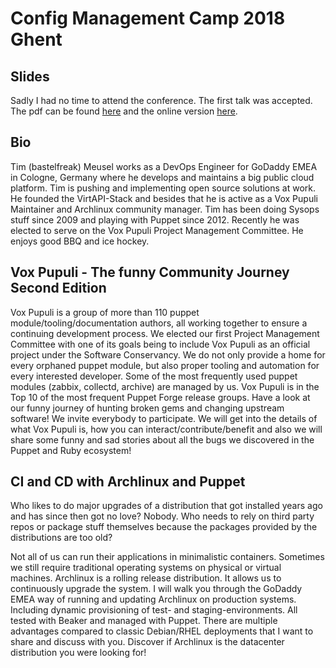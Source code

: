 # Config Management Camp 2018 Ghent

## Slides

Sadly I had no time to attend the conference. The first talk was accepted. The
pdf can be found
[here](Vox_Pupuli_-_The_Funny_Community_Journey_-_Tim_Meusel_cfgmgmtcamp2018.pdf)
and the online version [here](https://bastelfreak.de/cfgcampgent2018/#1).

## Bio

Tim (bastelfreak) Meusel works as a DevOps Engineer for GoDaddy EMEA in Cologne,
Germany where he develops and maintains a big public cloud platform. Tim is
pushing and implementing open source solutions at work. He founded the
VirtAPI-Stack and besides that he is active as a Vox Pupuli Maintainer and
Archlinux community manager. Tim has been doing Sysops stuff since 2009 and
playing with Puppet since 2012. Recently he was elected to serve on the Vox
Pupuli Project Management Committee. He enjoys good BBQ and ice hockey.

## Vox Pupuli - The funny Community Journey Second Edition

Vox Pupuli is a group of more than 110 puppet module/tooling/documentation
authors, all working together to ensure a continuing development process. We
elected our first Project Management Committee with one of its goals being to
include Vox Pupuli as an official project under the Software Conservancy. We do
not only provide a home for every orphaned puppet module, but also proper
tooling and automation for every interested developer. Some of the most
frequently used puppet modules (zabbix, collectd, archive)
are managed by us. Vox Pupuli is in the Top 10 of the most frequent Puppet Forge release
groups. Have a look at our funny journey of hunting broken gems and changing
upstream software! We invite everybody to participate. We will get into the
details of what Vox Pupuli is, how you can interact/contribute/benefit and also
we will share some funny and sad stories about all the bugs we discovered in
the Puppet and Ruby ecosystem!

## CI and CD with Archlinux and Puppet

Who likes to do major upgrades of a distribution that got installed years ago
and has since then got no love? Nobody. Who needs to rely on third party repos or
package stuff themselves because the packages provided by the distributions are too
old?

Not all of us can run their applications in minimalistic containers. Sometimes
we still require traditional operating systems on physical or virtual machines.
Archlinux is a rolling release distribution. It allows us to continuously
upgrade the system. I will walk you through the GoDaddy EMEA way of running and
updating Archlinux on production systems. Including dynamic provisioning of
test- and staging-environments. All tested with Beaker and managed with Puppet.
There are multiple advantages compared to classic Debian/RHEL deployments that
I want to share and discuss with you. Discover if Archlinux is the datacenter
distribution you were looking for!
